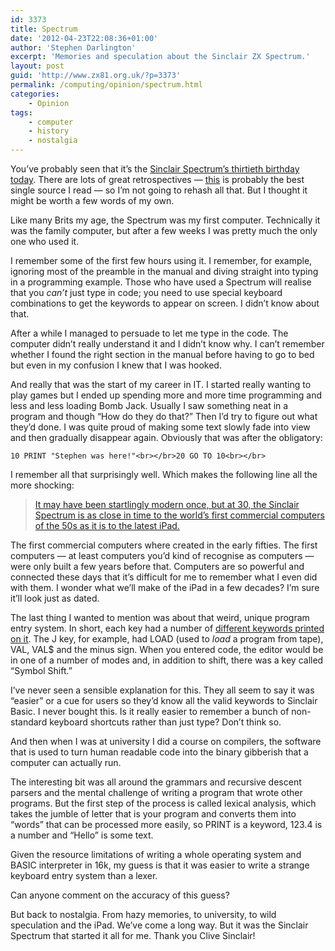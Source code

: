 ```yaml
---
id: 3373
title: Spectrum
date: '2012-04-23T22:08:36+01:00'
author: 'Stephen Darlington'
excerpt: 'Memories and speculation about the Sinclair ZX Spectrum.'
layout: post
guid: 'http://www.zx81.org.uk/?p=3373'
permalink: /computing/opinion/spectrum.html
categories:
    - Opinion
tags:
    - computer
    - history
    - nostalgia
---
```


You’ve probably seen that it’s the [Sinclair Spectrum’s thirtieth birthday today](http://www.bbc.co.uk/news/technology-17776666). There are lots of great retrospectives — [this](http://www.reghardware.com/2012/04/23/retro_week_sinclair_zx_spectrum_at_30/) is probably the best single source I read — so I’m not going to rehash all that. But I thought it might be worth a few words of my own.

Like many Brits my age, the Spectrum was my first computer. Technically it was the family computer, but after a few weeks I was pretty much the only one who used it.

I remember some of the first few hours using it. I remember, for example, ignoring most of the preamble in the manual and diving straight into typing in a programming example. Those who have used a Spectrum will realise that you *can’t* just type in code; you need to use special keyboard combinations to get the keywords to appear on screen. I didn’t know about that.

After a while I managed to persuade to let me type in the code. The computer didn’t really understand it and I didn’t know why. I can’t remember whether I found the right section in the manual before having to go to bed but even in my confusion I knew that I was hooked.

And really that was the start of my career in IT. I started really wanting to play games but I ended up spending more and more time programming and less and less loading Bomb Jack. Usually I saw something neat in a program and though “How do they do that?” Then I’d try to figure out what they’d done. I was quite proud of making some text slowly fade into view and then gradually disappear again. Obviously that was after the obligatory:

`10 PRINT "Stephen was here!"<br></br>20 GO TO 10<br></br>`

I remember all that surprisingly well. Which makes the following line all the more shocking:

> [It may have been startlingly modern once, but at 30, the Sinclair Spectrum is as close in time to the world’s first commercial computers of the 50s as it is to the latest iPad.](http://www.zdnet.co.uk/blogs/mixed-signals-10000051/the-zx-spectrum-birthday-memories-10025956/)

The first commercial computers where created in the early fifties. The first computers — at least computers you’d kind of recognise as computers — were only built a few years before that. Computers are so powerful and connected these days that it’s difficult for me to remember what I even did with them. I wonder what we’ll make of the iPad in a few decades? I’m sure it’ll look just as dated.

The last thing I wanted to mention was about that weird, unique program entry system. In short, each key had a number of [different keywords printed on it](http://slady.net/Sinclair-ZX-Spectrum-keyboard/layout/). The J key, for example, had LOAD (used to *load* a program from tape), VAL, VAL$ and the minus sign. When you entered code, the editor would be in one of a number of modes and, in addition to shift, there was a key called “Symbol Shift.”

I’ve never seen a sensible explanation for this. They all seem to say it was “easier” or a cue for users so they’d know all the valid keywords to Sinclair Basic. I never bought this. Is it really easier to remember a bunch of non-standard keyboard shortcuts rather than just type? Don’t think so.

And then when I was at university I did a course on compilers, the software that is used to turn human readable code into the binary gibberish that a computer can actually run.

The interesting bit was all around the grammars and recursive descent parsers and the mental challenge of writing a program that wrote other programs. But the first step of the process is called lexical analysis, which takes the jumble of letter that is your program and converts them into “words” that can be processed more easily, so PRINT is a keyword, 123.4 is a number and “Hello” is some text.

Given the resource limitations of writing a whole operating system and BASIC interpreter in 16k, my guess is that it was easier to write a strange keyboard entry system than a lexer.

Can anyone comment on the accuracy of this guess?

But back to nostalgia. From hazy memories, to university, to wild speculation and the iPad. We’ve come a long way. But it was the Sinclair Spectrum that started it all for me. Thank you Clive Sinclair!